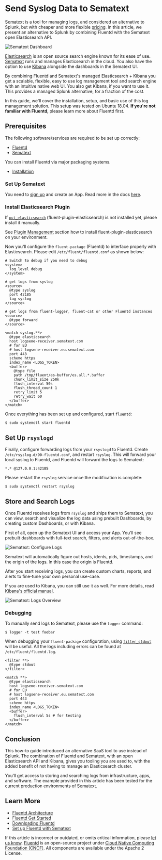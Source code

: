 # Send Syslog Data to Sematext

[Sematext](https://sematext.com/) is a tool for managing logs, and considered an alternative to Splunk, but with cheaper and more flexible [pricing](https://sematext.com/pricing). In this article, we present an alternative to Splunk by combining Fluentd with the Sematext open Elasticsearch API.

![Sematext Dashboard](../.gitbook/assets/sematext-dashboard.png)

[Elasticsearch](https://www.elastic.co/products/elasticsearch) is an open source search engine known for its ease of use. [Sematext](https://sematext.com/) runs and manages Elasticsearch in the cloud. You also have the option to use [Kibana](https://www.elastic.co/products/kibana) alongside the dashboards in the Sematext UI.

By combining Fluentd and Sematext's managed Elasticsearch + Kibana you get a scalable, flexible, easy to use log management tool and search engine with an intuitive native web UI. You also get Kibana, if you want to use it. This provides a managed Splunk alternative, for a fraction of the cost.

In this guide, we'll cover the installation, setup, and basic use of this log management solution. This setup was tested on Ubuntu 18.04. **If you're not familiar with Fluentd**, please learn more about Fluentd first.

## Prerequisites

The following software/services are required to be set up correctly:

* [Fluentd](https://www.fluentd.org/)
* [Sematext](https://sematext.com/)

You can install Fluentd via major packaging systems.

* [Installation](../installation/)

### Set Up Sematext

You need to [sign up](https://apps.sematext.com/ui/registration) and create an App. Read more in the docs [here](https://sematext.com/docs/).


### Install Elasticsearch Plugin

If [`out_elasticsearch`](../output/elasticsearch.md) (fluent-plugin-elasticsearch) is not installed yet, please install it manually.

See [Plugin Management](..//installation/post-installation-guide#plugin-management) section how to install fluent-plugin-elasticsearch on your environment.

Now you'll configure the `fluent-package` \(Fluentd\) to interface properly with Elasticsearch. Please edit `/etc/fluent/fluentd.conf` as shown below:

```text
# Switch to debug if you need to debug
<system>
  log_level debug
</system>

# get logs from syslog
<source>
  @type syslog
  port 42185
  tag syslog
</source>

# get logs from fluent-logger, fluent-cat or other Fluentd instances
<source>
  @type forward
</source>

<match syslog.**>
  @type elasticsearch
  host logsene-receiver.sematext.com
  # for EU
  # host logsene-receiver.eu.sematext.com
  port 443
  scheme https
  index_name <LOGS_TOKEN>
  <buffer>
    @type file
    path /tmp/fluent/es-buffer/es.all.*.buffer
    chunk_limit_size 250k
    flush_interval 50s
    flush_thread_count 1
    retry_limit 5
    retry_wait 60
  </buffer>
</match>
```

Once everything has been set up and configured, start `fluentd`:

```text
$ sudo systemctl start fluentd
```

## Set Up `rsyslogd`

Finally, configure forwarding logs from your `rsyslogd` to Fluentd. Create `/etc/rsyslog.d/90-fluentd.conf`, and restart `rsyslog`. This will forward your local syslog to Fluentd, and Fluentd will forward the logs to Sematext:

```text
*.* @127.0.0.1:42185
```

Please restart the `rsyslog` service once the modification is complete:

```text
$ sudo systemctl restart rsyslog
```

## Store and Search Logs

Once Fluentd receives logs from `rsyslog` and ships them to Sematext, you can view, search and visualize the log data using prebuilt Dashboards, by creating custom Dashboards, or with Kibana.

First of all, open up the Sematext UI and access your App. You'll see prebuilt dashboards with full-text search, filters, and alerts out-of-the-box.

![Sematext: Configure Logs](../.gitbook/assets/sematext-configure-logs.png)

Sematext will automatically figure out hosts, idents, pids, timestamps, and the origin of the logs. In this case the origin is Fluentd.

After you start receiving logs, you can create custom charts, reports, and alerts to fine-tune your own personal use-case.

If you are used to Kibana, you can still use it as well. For more details, read [Kibana's official manual](https://www.elastic.co/guide/en/kibana/current/index.html).

![Sematext: Logs Overview](../.gitbook/assets/sematext-logs-overview.png)

### Debugging

To manually send logs to Sematext, please use the `logger` command:

```text
$ logger -t test foobar
```

When debugging your `fluent-package` configuration, using [`filter_stdout`](../filter/stdout.md) will be useful. All the logs including errors can be found at `/etc/fluent/fluentd.log`.

```text
<filter **>
  @type stdout
</filter>

<match **>
  @type elasticsearch
  host logsene-receiver.sematext.com
  # for EU
  # host logsene-receiver.eu.sematext.com
  port 443
  scheme https
  index_name <LOGS_TOKEN>
  <buffer>
    flush_interval 5s # for testing
  </buffer>
</match>
```

## Conclusion

This how-to guide introduced an alternative SaaS tool to use instead of Splunk. The combination of Fluentd and Sematext, with an open Elasticsearch API and Kibana, gives you tooling you are used to, with the added benefit of not having to manage an Elasticsearch cluster.

You'll get access to storing and searching logs from infrastructure, apps, and software. The example provided in this article has been tested for the current production environments of Sematext.

## Learn More

* [Fluentd Architecture](https://www.fluentd.org/architecture)
* [Fluentd Get Started](../quickstart/)
* [Downloading Fluentd](http://www.fluentd.org/download)
* [Set up Fluentd with Sematext](https://apps.sematext.com/ui/howto/Logsene/fluentd?activeSection=fluentd)

If this article is incorrect or outdated, or omits critical information, please [let us know](https://github.com/fluent/fluentd-docs-gitbook/issues?state=open). [Fluentd](http://www.fluentd.org/) is an open-source project under [Cloud Native Computing Foundation \(CNCF\)](https://cncf.io/). All components are available under the Apache 2 License.


